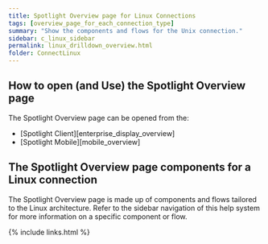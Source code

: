 ```yaml
---
title: Spotlight Overview page for Linux Connections
tags: [overview_page_for_each_connection_type]
summary: "Show the components and flows for the Unix connection."
sidebar: c_linux_sidebar
permalink: linux_drilldown_overview.html
folder: ConnectLinux
---
```



## How to open (and Use) the Spotlight Overview page
The Spotlight Overview page can be opened from the:

* [Spotlight Client][enterprise_display_overview]
* [Spotlight Mobile][mobile_overview]

## The Spotlight Overview page components for a Linux connection
The Spotlight Overview page is made up of components and flows tailored to the Linux architecture. Refer to the sidebar navigation of this help system for more information on a specific component or flow.


{% include links.html %}
